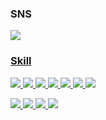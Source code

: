

### SNS
<a href="https://ram-zip.tistory.com" target="_blank"><img src="https://img.shields.io/badge/Tistory-000000?style=flat-square&logo=Tistory&logoColor=FFFFFF"/>


### Skill
<img src="https://img.shields.io/badge/Python-3776AB?style=flat&logo=Python&logoColor=FFFFFF"/> <img src="https://img.shields.io/badge/Pandas-150458?style=flat&logo=Pandas&logoColor=FFFFFF"/> <img src="https://img.shields.io/badge/NumPy-013243?style=flat&logo=Numpy&logoColor=FFFFFF"/> <img src="https://img.shields.io/badge/OpenCV-5C3EE8?style=flat&logo=OpenCV&logoColor=FFFFFF"/> <img src="https://img.shields.io/badge/TensorFlow-FF6F00?style=flat&logo=Tensorflow&logoColor=FFFFFF"/> <img src="https://img.shields.io/badge/Keras-D00000?style=flat&logo=Keras&logoColor=FFFFFF"/> <img src="https://img.shields.io/badge/PyTorch-EE4C2C?style=flat&logo=Pytorch&logoColor=FFFFFF"/> 


<img src="https://img.shields.io/badge/MySQL-4479A1?style=flat&logo=MySQL&logoColor=FFFFFF"/> <img src="https://img.shields.io/badge/Tableau-E97627?style=flat&logo=Tableau&logoColor=FFFFFF"/> 
<img src="https://img.shields.io/badge/Slack-4A154B?style=flat&logo=Slack&logoColor=FFFFFF"/> <img src="https://img.shields.io/badge/Miro-050038?style=flat&logo=Miro&logoColor=FFFFFF"/> 

 
  
  
<!--
**huB-ram/huB-ram** is a ✨ _special_ ✨ repository because its `README.md` (this file) appears on your GitHub profile.

Here are some ideas to get you started:

- 🔭 I’m currently working on ...
- 🌱 I’m currently learning ...
- 👯 I’m looking to collaborate on ...
- 🤔 I’m looking for help with ...
- 💬 Ask me about ...
- 📫 How to reach me: ...
- 😄 Pronouns: ...
- ⚡ Fun fact: ...
-->

